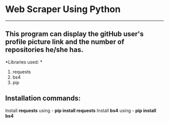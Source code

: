 # Web Scraper Using Python
---
This program can display the gitHub user's profile
picture link and the number of repositories he/she has.
---

*Libraries used: *

1. requests
2. bs4
3. pip

## Installation commands: 

Install **requests** using - **pip install requests**
Install **bs4** using - **pip install bs4**


